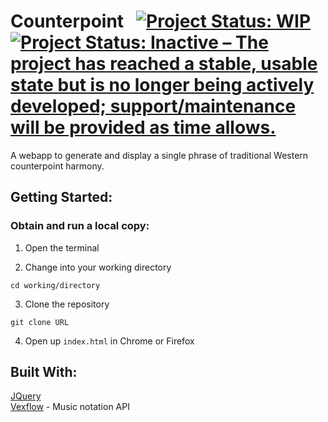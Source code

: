 # Counterpoint &nbsp; [![Project Status: WIP](https://www.repostatus.org/badges/latest/wip.svg)](https://www.repostatus.org/#wip) [![Project Status: Inactive – The project has reached a stable, usable state but is no longer being actively developed; support/maintenance will be provided as time allows.](https://www.repostatus.org/badges/latest/inactive.svg)](https://www.repostatus.org/#inactive)


A webapp to generate and display a single phrase of traditional Western counterpoint harmony.

## Getting Started:
### Obtain and run a local copy:

1. Open the terminal

2. Change into your working directory

```
cd working/directory
```

3. Clone the repository

```
git clone URL
```

4. Open up `index.html` in Chrome or Firefox

## Built With:
[JQuery](https://jquery.com/) <br>
[Vexflow](https://github.com/0xfe/vexflow) - Music notation API
